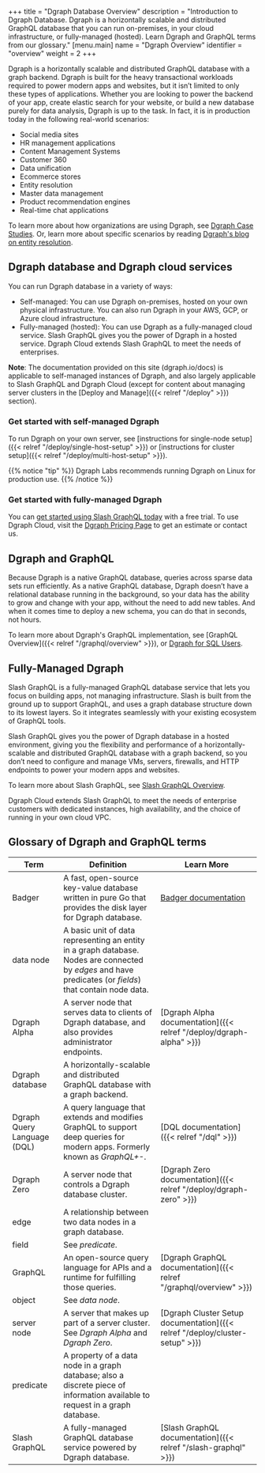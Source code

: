 +++
title = "Dgraph Database Overview"
description = "Introduction to Dgraph Database. Dgraph is a horizontally scalable and distributed GraphQL database that you can run on-premises, in your cloud infrastructure, or fully-managed (hosted). Learn Dgraph and GraphQL terms from our glossary."
[menu.main]
    name = "Dgraph Overview"
    identifier = "overview"
    weight = 2
+++

Dgraph is a horizontally scalable and distributed GraphQL database with a graph
backend. Dgraph is built for the heavy transactional workloads required to 
power modern apps and websites, but it isn’t limited to only these types of
applications. Whether you are looking to power the backend of your app, create 
elastic search for your website, or build a new database purely for data
analysis, Dgraph is up to the task. In fact, it is in production today in
the following real-world scenarios:

* Social media sites
* HR management applications
* Content Management Systems
* Customer 360
* Data unification
* Ecommerce stores
* Entity resolution
* Master data management
* Product recommendation engines
* Real-time chat applications

To learn more about how organizations are using Dgraph, see
[Dgraph Case Studies](https://dgraph.io/case-studies). Or, learn more about
specific scenarios by reading 
[Dgraph's blog on entity resolution](https://dgraph.io/blog/post/introducing-entity-resolution/).


## Dgraph database and Dgraph cloud services

You can run Dgraph database in a variety of ways:

* Self-managed: You can use Dgraph on-premises, hosted on your own physical
infrastructure. You can also run Dgraph in your AWS, GCP, or Azure cloud
infrastructure.
* Fully-managed (hosted): You can use Dgraph as a fully-managed cloud service.
 Slash GraphQL gives you the power of Dgraph in a hosted service. Dgraph Cloud
extends Slash GraphQL to meet the needs of enterprises. 

**Note**: The documentation provided on this site (dgraph.io/docs) is applicable
to self-managed instances of Dgraph, and also largely applicable to Slash
GraphQL  and Dgraph Cloud (except for content about managing server clusters in
the [Deploy and Manage]({{< relref "/deploy" >}}) section).

### Get started with self-managed Dgraph

To run Dgraph on your own server, see [instructions for single-node setup]({{< relref "/deploy/single-host-setup" >}})
or [instructions for cluster setup]({{< relref "/deploy/multi-host-setup" >}}).

{{% notice "tip" %}}
Dgraph Labs recommends running Dgraph on Linux for production use.
{{% /notice %}}

### Get started with fully-managed Dgraph

You can [get started using Slash GraphQL today](https://slash.dgraph.io) with a
free trial. To use Dgraph Cloud, visit the
[Dgraph Pricing Page](https://dgraph.io/pricing) to get an estimate or contact us.

## Dgraph and GraphQL

Because Dgraph is a native GraphQL database, queries across sparse data sets run
efficiently. As a native GraphQL database, Dgraph doesn’t have a relational
database running in the background, so your data has the ability to grow and
change with your app, without the need to add new tables. And when it comes time
to deploy a new schema, you can do that in seconds, not hours.

To learn more about Dgraph's GraphQL implementation, 
see [GraphQL Overview]({{< relref "/graphql/overview" >}}), or
[Dgraph for SQL Users](https://dgraph.io/learn/courses/datamodel/sql-to-dgraph/overview/introduction/).

## Fully-Managed Dgraph

Slash GraphQL is a fully-managed GraphQL database service that lets you focus on
building apps, not managing infrastructure. Slash is built from the ground up to
support GraphQL, and uses a graph database structure down to its lowest layers.
So it integrates seamlessly with your existing ecosystem of GraphQL tools.

Slash GraphQL gives you the power of Dgraph database in a hosted environment, giving you
the flexibility and performance of a horizontally-scalable and distributed
GraphQL database with a graph backend, so you don’t need to configure and manage
VMs, servers, firewalls, and HTTP endpoints to power your modern apps and websites.

To learn more about Slash GraphQL, see [Slash GraphQL Overview](https://dgraph.io/learn/courses/resources/overviews-and-glossary/overview/slash-overview/).

Dgraph Cloud extends Slash GraphQL to meet the needs of enterprise customers with dedicated instances, high availability, and the choice of running in your own cloud VPC.

## Glossary of Dgraph and GraphQL terms

| Term            |Definition	                                                   |Learn More                  |
|-----------------|--------------------------------------------------------------|----------------------------|
|Badger | A fast, open-source key-value database written in pure Go that provides the disk layer for Dgraph database.|[Badger documentation](https://dgraph.io/docs/badger)|
|data node| A basic unit of data representing an entity in a graph database. Nodes are connected by *edges* and have predicates (or *fields*) that contain node data.||
|Dgraph Alpha| A server node that serves data to clients of Dgraph database, and also provides administrator endpoints.|[Dgraph Alpha documentation]({{< relref "/deploy/dgraph-alpha" >}})|
|Dgraph database| A horizontally-scalable and distributed GraphQL database with a graph backend.	||
|Dgraph Query Language (DQL)|	A query language that extends and modifies GraphQL to support deep queries for modern apps. Formerly known as *GraphQL+-*.	|[DQL documentation]({{< relref "/dql" >}})|
|Dgraph Zero| A server node that controls a Dgraph database cluster. |[Dgraph Zero documentation]({{< relref "/deploy/dgraph-zero" >}})|
|edge|	A relationship between two data nodes in a graph database.	| |
|field|	See *predicate*.	| |
|GraphQL|	An open-source query language for APIs and a runtime for fulfilling those queries. |[Dgraph GraphQL documentation]({{< relref "/graphql/overview" >}})|
|object|	See *data node*.	| |
|server node|	A server that makes up part of a server cluster. See *Dgraph Alpha* and *Dgraph Zero*. |[Dgraph Cluster Setup documentation]({{< relref "/deploy/cluster-setup" >}}) |
|predicate|	A property of a data node in a graph database; also a discrete piece of information available to request in a graph database.	| |
|Slash GraphQL|	A fully-managed GraphQL database service powered by Dgraph database.	|[Slash GraphQL documentation]({{< relref "/slash-graphql" >}}) |

